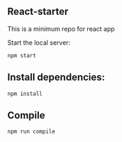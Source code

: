 React-starter
---
This is a minimum repo for react app


Start the local server:
```
npm start
```
Install dependencies:
---
```
npm install
```
Compile
---
```
npm run compile
